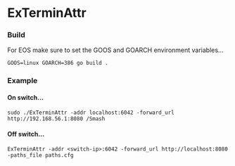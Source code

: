 # ExTerminAttr

### Build

For EOS make sure to set the GOOS and GOARCH environment variables...

```
GOOS=linux GOARCH=386 go build .
```

### Example


#### On switch...

```
sudo ./ExTerminAttr -addr localhost:6042 -forward_url http://192.168.56.1:8080 /Smash
```

#### Off switch...

```
ExTerminAttr -addr <switch-ip>:6042 -forward_url http://localhost:8080 -paths_file paths.cfg
```
